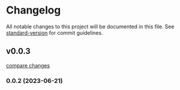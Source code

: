 # Changelog

All notable changes to this project will be documented in this file. See [standard-version](https://github.com/conventional-changelog/standard-version) for commit guidelines.

## v0.0.3

[compare changes](https://github.com/fumeapp/unoui/compare/v0.0.2...v0.0.3)

### 0.0.2 (2023-06-21)
